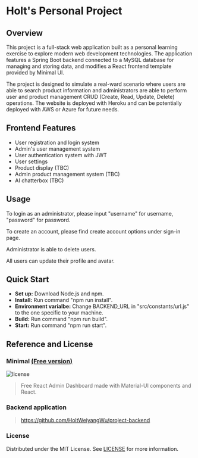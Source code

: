 # Holt's Personal Project

## Overview

This project is a full-stack web application built as a personal learning exercise to explore modern web development technologies. The application features a Spring Boot backend connected to a MySQL database for managing and storing data, and modifies a React frontend template provided by Minimal UI.

The project is designed to simulate a real-ward scenario where users are able to search product information and administrators are able to perform user and product management CRUD (Create, Read, Update, Delete) operations. The website is deployed with Heroku and can be potentially deployed with AWS or Azure for future needs.

## Frontend Features

- User registration and login system
- Admin's user management system
- User authentication system with JWT
- User settings
- Product display (TBC)
- Admin product management system (TBC)
- AI chatterbox (TBC)

## Usage

To login as an administrator, please input "username" for username, "password" for password.

To create an account, please find create account options under sign-in page.

Administrator is able to delete users.

All users can update their profile and avatar.

## Quick Start

- **Set up:** Download Node.js and npm.
- **Install:** Run command "npm run install".
- **Environment varialbe:** Change BACKEND_URL in "src/constants/url.js" to the one specific to your machine.
- **Build:** Run command "npm run build".
- **Start:** Run command "npm run start".

## Reference and License

### Minimal [(Free version)](https://minimal-kit-react.vercel.app/)

![license](https://img.shields.io/badge/license-MIT-blue.svg)

> Free React Admin Dashboard made with Material-UI components and React.

### Backend application

> https://github.com/HoltWeiyangWu/project-backend

### License

Distributed under the MIT License. See [LICENSE](https://github.com/minimal-ui-kit/minimal.free/blob/main/LICENSE.md) for more information.
